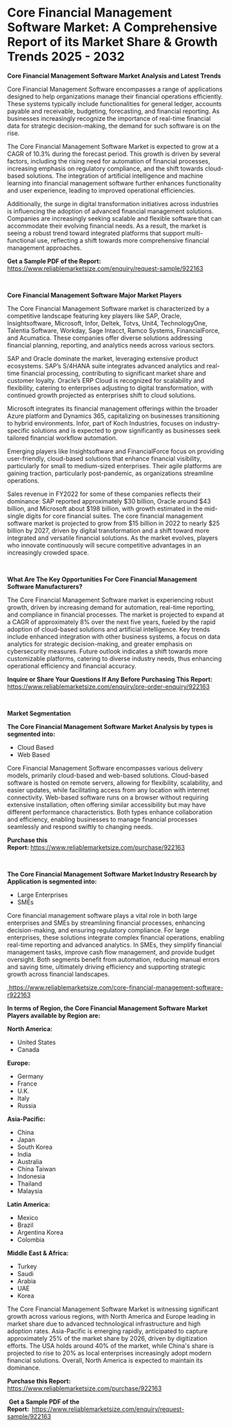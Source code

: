 <p><h1>Core Financial Management Software Market: A Comprehensive Report of its Market Share & Growth Trends 2025 - 2032</h1></p><p><strong>Core Financial Management Software Market Analysis and Latest Trends</strong></p>
<p><p>Core Financial Management Software encompasses a range of applications designed to help organizations manage their financial operations efficiently. These systems typically include functionalities for general ledger, accounts payable and receivable, budgeting, forecasting, and financial reporting. As businesses increasingly recognize the importance of real-time financial data for strategic decision-making, the demand for such software is on the rise.</p><p>The Core Financial Management Software Market is expected to grow at a CAGR of 10.3% during the forecast period. This growth is driven by several factors, including the rising need for automation of financial processes, increasing emphasis on regulatory compliance, and the shift towards cloud-based solutions. The integration of artificial intelligence and machine learning into financial management software further enhances functionality and user experience, leading to improved operational efficiencies.</p><p>Additionally, the surge in digital transformation initiatives across industries is influencing the adoption of advanced financial management solutions. Companies are increasingly seeking scalable and flexible software that can accommodate their evolving financial needs. As a result, the market is seeing a robust trend toward integrated platforms that support multi-functional use, reflecting a shift towards more comprehensive financial management approaches.</p></p>
<p><strong>Get a Sample PDF of the Report:&nbsp;</strong> <a href="https://www.reliablemarketsize.com/enquiry/request-sample/922163?utm_campaign=2034&utm_medium=2&utm_source=Github&utm_content=ia&utm_term=18042025&utm_id=core-financial-management-software">https://www.reliablemarketsize.com/enquiry/request-sample/922163</a></p>
<p>&nbsp;</p>
<p><strong>Core Financial Management Software Major Market Players</strong></p>
<p><p>The Core Financial Management Software market is characterized by a competitive landscape featuring key players like SAP, Oracle, Insightsoftware, Microsoft, Infor, Deltek, Totvs, Unit4, TechnologyOne, Talentia Software, Workday, Sage Intacct, Ramco Systems, FinancialForce, and Acumatica. These companies offer diverse solutions addressing financial planning, reporting, and analytics needs across various sectors.</p><p>SAP and Oracle dominate the market, leveraging extensive product ecosystems. SAP’s S/4HANA suite integrates advanced analytics and real-time financial processing, contributing to significant market share and customer loyalty. Oracle’s ERP Cloud is recognized for scalability and flexibility, catering to enterprises adjusting to digital transformation, with continued growth projected as enterprises shift to cloud solutions.</p><p>Microsoft integrates its financial management offerings within the broader Azure platform and Dynamics 365, capitalizing on businesses transitioning to hybrid environments. Infor, part of Koch Industries, focuses on industry-specific solutions and is expected to grow significantly as businesses seek tailored financial workflow automation.</p><p>Emerging players like Insightsoftware and FinancialForce focus on providing user-friendly, cloud-based solutions that enhance financial visibility, particularly for small to medium-sized enterprises. Their agile platforms are gaining traction, particularly post-pandemic, as organizations streamline operations.</p><p>Sales revenue in FY2022 for some of these companies reflects their dominance: SAP reported approximately $30 billion, Oracle around $43 billion, and Microsoft about $198 billion, with growth estimated in the mid-single digits for core financial suites. The core financial management software market is projected to grow from $15 billion in 2022 to nearly $25 billion by 2027, driven by digital transformation and a shift toward more integrated and versatile financial solutions. As the market evolves, players who innovate continuously will secure competitive advantages in an increasingly crowded space.</p></p>
<p>&nbsp;</p>
<p><strong>What Are The Key Opportunities For Core Financial Management Software Manufacturers?</strong></p>
<p><p>The Core Financial Management Software market is experiencing robust growth, driven by increasing demand for automation, real-time reporting, and compliance in financial processes. The market is projected to expand at a CAGR of approximately 8% over the next five years, fueled by the rapid adoption of cloud-based solutions and artificial intelligence. Key trends include enhanced integration with other business systems, a focus on data analytics for strategic decision-making, and greater emphasis on cybersecurity measures. Future outlook indicates a shift towards more customizable platforms, catering to diverse industry needs, thus enhancing operational efficiency and financial accuracy.</p></p>
<p><strong>Inquire or Share Your Questions If Any Before Purchasing This Report:</strong> <a href="https://www.reliablemarketsize.com/enquiry/pre-order-enquiry/922163?utm_campaign=2034&utm_medium=2&utm_source=Github&utm_content=ia&utm_term=18042025&utm_id=core-financial-management-software">https://www.reliablemarketsize.com/enquiry/pre-order-enquiry/922163</a></p>
<p>&nbsp;</p>
<p><strong>Market Segmentation</strong></p>
<p><strong>The Core Financial Management Software Market Analysis by types is segmented into:</strong></p>
<p><ul><li>Cloud Based</li><li>Web Based</li></ul></p>
<p><p>Core Financial Management Software encompasses various delivery models, primarily cloud-based and web-based solutions. Cloud-based software is hosted on remote servers, allowing for flexibility, scalability, and easier updates, while facilitating access from any location with internet connectivity. Web-based software runs on a browser without requiring extensive installation, often offering similar accessibility but may have different performance characteristics. Both types enhance collaboration and efficiency, enabling businesses to manage financial processes seamlessly and respond swiftly to changing needs.</p></p>
<p><strong>Purchase this Report:&nbsp;</strong><a href="https://www.reliablemarketsize.com/purchase/922163?utm_campaign=2034&utm_medium=2&utm_source=Github&utm_content=ia&utm_term=18042025&utm_id=core-financial-management-software">https://www.reliablemarketsize.com/purchase/922163</a></p>
<p>&nbsp;</p>
<p><strong>The Core Financial Management Software Market Industry Research by Application is segmented into:</strong></p>
<p><ul><li>Large Enterprises</li><li>SMEs</li></ul></p>
<p><p>Core financial management software plays a vital role in both large enterprises and SMEs by streamlining financial processes, enhancing decision-making, and ensuring regulatory compliance. For large enterprises, these solutions integrate complex financial operations, enabling real-time reporting and advanced analytics. In SMEs, they simplify financial management tasks, improve cash flow management, and provide budget oversight. Both segments benefit from automation, reducing manual errors and saving time, ultimately driving efficiency and supporting strategic growth across financial landscapes.</p></p>
<p><a href="https://www.reliablemarketsize.com/core-financial-management-software-r922163?utm_campaign=2034&utm_medium=2&utm_source=Github&utm_content=ia&utm_term=18042025&utm_id=core-financial-management-software">&nbsp;https://www.reliablemarketsize.com/core-financial-management-software-r922163</a></p>
<p><strong>In terms of Region, the Core Financial Management Software Market Players available by Region are:</strong></p>
<p>
    <p> <strong> North America: </strong>
        <ul>
            <li>United States</li>
            <li>Canada</li>
        </ul>
        </p> 
    <p> <strong> Europe: </strong>
        <ul>
            <li>Germany</li>
            <li>France</li>
            <li>U.K.</li>
            <li>Italy</li>
            <li>Russia</li>
        </ul>
        </p> 
    <p> <strong> Asia-Pacific: </strong>
        <ul>
            <li>China</li>
            <li>Japan</li>
            <li>South Korea</li>
            <li>India</li>
            <li>Australia</li>
            <li>China Taiwan</li>
            <li>Indonesia</li>
            <li>Thailand</li>
            <li>Malaysia</li>
        </ul>
        </p> 
    <p> <strong> Latin America: </strong>
        <ul>
            <li>Mexico</li>
            <li>Brazil</li>
            <li>Argentina Korea</li>
            <li>Colombia</li>
        </ul>
        </p> 
    <p> <strong> Middle East & Africa: </strong>
        <ul>
            <li>Turkey</li>
            <li>Saudi</li>
            <li>Arabia</li>
            <li>UAE</li>
            <li>Korea</li>
        </ul>
    </p>
    </p>
<p><p>The Core Financial Management Software Market is witnessing significant growth across various regions, with North America and Europe leading in market share due to advanced technological infrastructure and high adoption rates. Asia-Pacific is emerging rapidly, anticipated to capture approximately 25% of the market share by 2026, driven by digitization efforts. The USA holds around 40% of the market, while China's share is projected to rise to 20% as local enterprises increasingly adopt modern financial solutions. Overall, North America is expected to maintain its dominance.</p></p>
<p><strong>Purchase this Report: </strong><a href="https://www.reliablemarketsize.com/purchase/922163?utm_campaign=2034&utm_medium=2&utm_source=Github&utm_content=ia&utm_term=18042025&utm_id=core-financial-management-software">https://www.reliablemarketsize.com/purchase/922163</a></p>
<p>&nbsp;<strong>Get a Sample PDF of the Report:&nbsp;&nbsp;</strong><a href="https://www.reliablemarketsize.com/enquiry/request-sample/922163?utm_campaign=2034&utm_medium=2&utm_source=Github&utm_content=ia&utm_term=18042025&utm_id=core-financial-management-software">https://www.reliablemarketsize.com/enquiry/request-sample/922163</a></p>
<p><strong></strong></p>
<p><p></p><p></p><p></p></p>